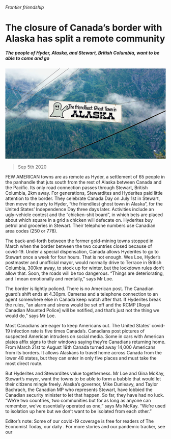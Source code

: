 ###### Frontier friendship

# The closure of Canada’s border with Alaska has split a remote community 

##### The people of Hyder, Alaska, and Stewart, British Columbia, want to be able to come and go 

![image](images/20200905_AMP002_0.jpg) 

> Sep 5th 2020 

FEW AMERICAN towns are as remote as Hyder, a settlement of 65 people in the panhandle that juts south from the rest of Alaska between Canada and the Pacific. Its only road connection passes through Stewart, British Columbia, 2km away. For generations, Stewardites and Hyderites paid little attention to the border. They celebrate Canada Day on July 1st in Stewart, then move the party to Hyder, “the friendliest ghost town in Alaska”, for the United States’ Independence Day three days later. Activities include an ugly-vehicle contest and the “chicken-shit board”, in which bets are placed about which square in a grid a chicken will defecate on. Hyderites buy petrol and groceries in Stewart. Their telephone numbers use Canadian area codes (250 or 778).

The back-and-forth between the former gold-mining towns stopped in March when the border between the two countries closed because of covid-19. Under a special dispensation, Canada allows Hyderites to go to Stewart once a week for four hours. That is not enough. Wes Loe, Hyder’s postmaster and unofficial mayor, would normally drive to Terrace in British Columbia, 300km away, to stock up for winter, but the lockdown rules don’t allow that. Soon, the roads will be too dangerous. “Things are deteriorating, and I mean emotionally and mentally,” says Mr Loe.


The border is lightly policed. There is no American post. The Canadian guard’s shift ends at 4.30pm. Cameras and a telephone connection to an agent somewhere else in Canada keep watch after that. If Hyderites break the rules, “an alarm and sirens would be set off and the RCMP [Royal Canadian Mounted Police] will be notified, and that’s just not the thing we would do,” says Mr Loe.

Most Canadians are eager to keep Americans out. The United States’ covid-19 infection rate is five times Canada’s. Canadians post pictures of suspected American intruders on social media. Some in cars with American plates affix signs to their windows saying they’re Canadians returning home. From March 21st to August 19th Canada turned away 14,000 Americans from its borders. It allows Alaskans to travel home across Canada from the lower 48 states, but they can enter in only five places and must take the most direct route.

But Hyderites and Stewardites value togetherness. Mr Loe and Gina McKay, Stewart’s mayor, want the towns to be able to form a bubble that would let their citizens mingle freely. Alaska’s governor, Mike Dunleavy, and Taylor Bachrach, the Canadian MP who represents Stewart, have lobbied the Canadian security minister to let that happen. So far, they have had no luck. “We’re two countries, two communities but for as long as anyone can remember, we’ve essentially operated as one,” says Ms McKay. “We’re used to isolation up here but we don’t want to be isolated from each other.”

Editor’s note: Some of our covid-19 coverage is free for readers of The Economist Today, our daily . For more stories and our pandemic tracker, see our 

